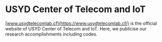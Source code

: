 # USYD Center of Telecom and IoT
[www.usydtelecomlab.cf](https://www.usydtelecomlab.cf/) is the official website of USYD Center of Telecom and IoT. Here, we publicise our research accomplishments including codes.<br>

